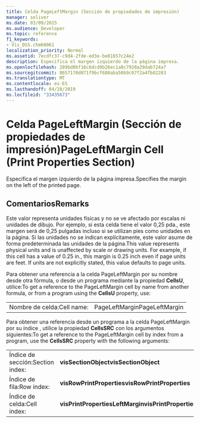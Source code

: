 ```yaml
---
title: Celda PageLeftMargin (Sección de propiedades de impresión)
manager: soliver
ms.date: 03/09/2015
ms.audience: Developer
ms.topic: reference
f1_keywords:
- Vis_DSS.chm60061
localization_priority: Normal
ms.assetid: 7ecdfc37-c9d4-2fde-ed3e-be81657c24e2
description: Especifica el margen izquierdo de la página impresa.
ms.openlocfilehash: 289bd0bf16c6dcd9b26ec1a8c7920a29dab724a7
ms.sourcegitcommit: 8657170d071f9bcf680aba50b9c07f2a4fb82283
ms.translationtype: MT
ms.contentlocale: es-ES
ms.lasthandoff: 04/28/2019
ms.locfileid: "33435673"
---
```

# <a name="pageleftmargin-cell-print-properties-section"></a><span data-ttu-id="cdfd8-103">Celda PageLeftMargin (Sección de propiedades de impresión)</span><span class="sxs-lookup"><span data-stu-id="cdfd8-103">PageLeftMargin Cell (Print Properties Section)</span></span>

<span data-ttu-id="cdfd8-104">Especifica el margen izquierdo de la página impresa.</span><span class="sxs-lookup"><span data-stu-id="cdfd8-104">Specifies the margin on the left of the printed page.</span></span>
  
## <a name="remarks"></a><span data-ttu-id="cdfd8-105">Comentarios</span><span class="sxs-lookup"><span data-stu-id="cdfd8-105">Remarks</span></span>

<span data-ttu-id="cdfd8-p101">Este valor representa unidades físicas y no se ve afectado por escalas ni unidades de dibujo. Por ejemplo, si esta celda tiene el valor 0,25 pda., este margen será de 0,25 pulgadas incluso si se utilizan pies como unidades en la página. Si las unidades no se indican explícitamente, este valor asume de forma predeterminada las unidades de la página.</span><span class="sxs-lookup"><span data-stu-id="cdfd8-p101">This value represents physical units and is unaffected by scale or drawing units. For example, if this cell has a value of 0.25 in., this margin is 0.25 inch even if page units are feet. If units are not explicitly stated, this value defaults to page units.</span></span> 
  
<span data-ttu-id="cdfd8-109">Para obtener una referencia a la celda PageLeftMargin por su nombre desde otra fórmula, o desde un programa mediante la propiedad **CellsU**, utilice:</span><span class="sxs-lookup"><span data-stu-id="cdfd8-109">To get a reference to the PageLeftMargin cell by name from another formula, or from a program using the **CellsU** property, use:</span></span> 
  
|||
|:-----|:-----|
| <span data-ttu-id="cdfd8-110">Nombre de celda:</span><span class="sxs-lookup"><span data-stu-id="cdfd8-110">Cell name:</span></span>  <br/> | <span data-ttu-id="cdfd8-111">PageLeftMargin</span><span class="sxs-lookup"><span data-stu-id="cdfd8-111">PageLeftMargin</span></span>  <br/> |
   
<span data-ttu-id="cdfd8-112">Para obtener una referencia desde un programa a la celda PageLeftMargin por su índice
, utilice la propiedad **CellsSRC** con los argumentos siguientes:</span><span class="sxs-lookup"><span data-stu-id="cdfd8-112">To get a reference to the PageLeftMargin cell by index from a program, use the **CellsSRC** property with the following arguments:</span></span> 
  
|||
|:-----|:-----|
| <span data-ttu-id="cdfd8-113">Índice de sección:</span><span class="sxs-lookup"><span data-stu-id="cdfd8-113">Section index:</span></span>  <br/> |<span data-ttu-id="cdfd8-114">**visSectionObject**</span><span class="sxs-lookup"><span data-stu-id="cdfd8-114">**visSectionObject**</span></span> <br/> |
| <span data-ttu-id="cdfd8-115">Índice de fila:</span><span class="sxs-lookup"><span data-stu-id="cdfd8-115">Row index:</span></span>  <br/> |<span data-ttu-id="cdfd8-116">**visRowPrintProperties**</span><span class="sxs-lookup"><span data-stu-id="cdfd8-116">**visRowPrintProperties**</span></span> <br/> |
| <span data-ttu-id="cdfd8-117">Índice de celda:</span><span class="sxs-lookup"><span data-stu-id="cdfd8-117">Cell index:</span></span>  <br/> |<span data-ttu-id="cdfd8-118">**visPrintPropertiesLeftMargin**</span><span class="sxs-lookup"><span data-stu-id="cdfd8-118">**visPrintPropertiesLeftMargin**</span></span> <br/> |
   

